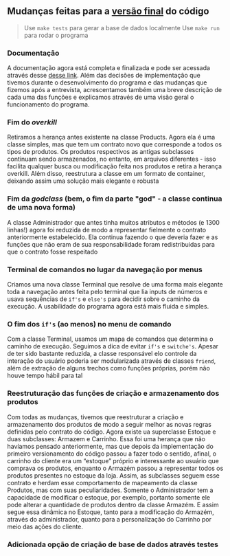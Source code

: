 ## Mudanças feitas para a [versão final](https://github.com/pds2/20191-team-21/tree/entrega_final) do código
> Use ``make tests`` para gerar a base de dados localmente
> Use ``make run`` para rodar o programa

### Documentação
A documentação agora está completa e finalizada e pode ser acessada através desse [desse link](https://github.com/pds2/20191-team-21/blob/master/other_arquives/Documenta%C3%A7%C3%A3o%20e-commerce%20(GRUPO%2021).pdf). Além das decisões de implementação que tivemos durante o desenvolvimento do programa e das mudanças que fizemos após a entrevista, acrescentamos também uma breve descrição de cada uma das funções e explicamos através de uma visão geral o funcionamento do programa.

### Fim do _overkill_
Retiramos a herança antes existente na classe Products. Agora ela é uma classe simples, mas que tem um contrato novo que corresponde a todos os tipos de produtos. Os produtos respectivos as antigas subclasses continuam sendo armazenados, no entanto, em arquivos diferentes - isso facilita qualquer busca ou modificação feita nos produtos e retira a herança overkill. Além disso, reestrutura a classe em um formato de container, deixando assim uma solução mais elegante e robusta

### Fim da _godclass_ (bem, o fim da parte "god" - a classe continua de uma nova forma) 
A classe Administrador que antes tinha muitos atributos e métodos (e 1300 linhas!) agora foi reduzida de modo a representar fielmente o contrato anteriormente estabelecido. Ela continua fazendo o que deveria fazer e as funções que não eram de sua responsabilidade foram redistribuidas para que o contrato fosse respeitado

### Terminal de comandos no lugar da navegação por menus
Criamos uma nova classe Terminal que resolve de uma forma mais elegante toda a navegação antes feita pelo terminal que lia inputs de números e usava sequências de ``if's`` e ``else's`` para decidir sobre o caminho da execução. A usabilidade do programa agora está mais fluida e simples.

### O fim dos ``if's`` (ao menos) no menu de comando
Com a classe Terminal, usamos um mapa de comandos que determina o caminho de execução. Seguimos a dica de evitar ``if's`` e ``switche's``. Apesar de ter sido bastante reduzida, a classe responsável elo controle da interação do usuário poderia ser modularizada através de classes ``friend``, além de extração de alguns trechos como funções próprias, porém não houve tempo hábil para tal

### Reestruturação das funções de criação e armazenamento dos produtos
Com todas as mudanças, tivemos que reestruturar a criação e armazenamento dos produtos de modo a seguir melhor as novas regras definidas pelo contrato do código. Agora existe ua superclasse Estoque e duas subclasses: Armazem e Carrinho. Essa foi uma herança que não havíamos pensado anteriormente, mas que depois da implementação do primeiro versionamento do código passou a fazer todo o sentido, afinal, o carrinho do cliente era um “estoque” próprio e interessante ao usuário que comprava os produtos, enquanto o Armazém passou a representar todos os produtos presentes no estoque da loja. Assim, as subclasses seguem esse contrato e herdam esse comportamento de mapeamento da classe Produtos, mas com suas peculiaridades. Somente o Administrador tem a capacidade de modificar o estoque, por exemplo, portanto somente ele pode alterar a quantidade de produtos dentro da classe Armazém. E assim segue essa dinâmica no Estoque, tanto para a modificação do Armazém, através do administrador, quanto para a personalização do Carrinho por meio das ações do cliente.


### Adicionada opção de criação de base de dados através testes
